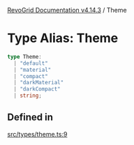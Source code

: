 [RevoGrid Documentation v4.14.3](README.md) / Theme

# Type Alias: Theme

```ts
type Theme: 
  | "default"
  | "material"
  | "compact"
  | "darkMaterial"
  | "darkCompact"
  | string;
```

## Defined in

[src/types/theme.ts:9](https://github.com/revolist/revogrid/blob/4d3feb8340f534dd1ff6941b4d5b83d4d4e2474c/src/types/theme.ts#L9)
